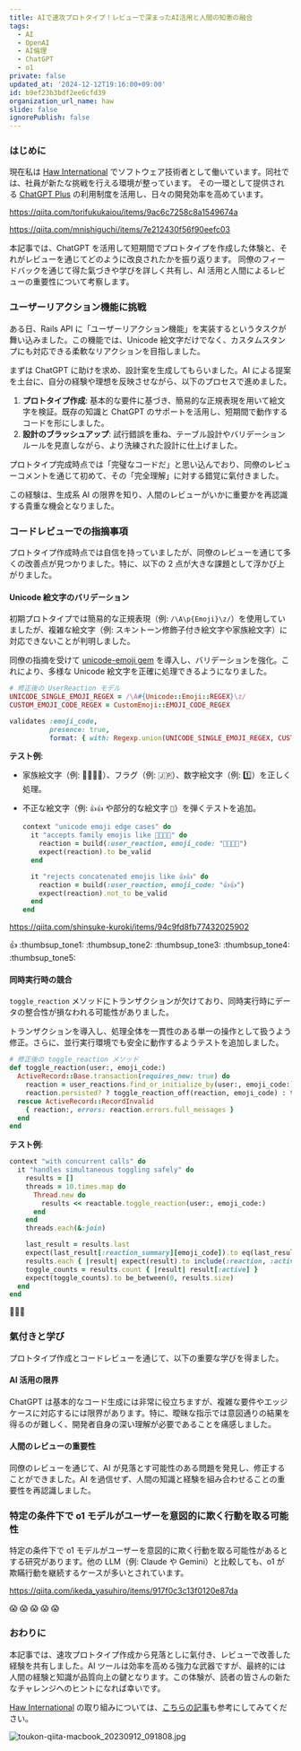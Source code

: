 ```yaml
---
title: AIで速攻プロトタイプ！レビューで深まったAI活用と人間の知恵の融合
tags:
  - AI
  - OpenAI
  - AI倫理
  - ChatGPT
  - o1
private: false
updated_at: '2024-12-12T19:16:00+09:00'
id: b9ef23b3bdf2ee6cfd39
organization_url_name: haw
slide: false
ignorePublish: false
---
```


### はじめに

現在私は [Haw International](https://www.haw.co.jp/) でソフトウェア技術者として働いています。同社では、社員が新たな挑戦を行える環境が整っています。
その一環として提供される [ChatGPT Plus](https://openai.com/chatgpt) の利用制度を活用し、日々の開発効率を高めています。

https://qiita.com/torifukukaiou/items/9ac6c7258c8a1549674a

https://qiita.com/mnishiguchi/items/7e212430f56f90eefc03

本記事では、ChatGPT を活用して短期間でプロトタイプを作成した体験と、それがレビューを通じてどのように改良されたかを振り返ります。
同僚のフィードバックを通じて得た氣づきや学びを詳しく共有し、AI 活用と人間によるレビューの重要性について考察します。

### ユーザーリアクション機能に挑戦

ある日、Rails API に「ユーザーリアクション機能」を実装するというタスクが舞い込みました。この機能では、Unicode 絵文字だけでなく、カスタムスタンプにも対応できる柔軟なリアクションを目指しました。

まずは ChatGPT に助けを求め、設計案を生成してもらいました。AI による提案を土台に、自分の経験や理想を反映させながら、以下のプロセスで進めました。

1. **プロトタイプ作成**: 基本的な要件に基づき、簡易的な正規表現を用いて絵文字を検証。既存の知識と ChatGPT のサポートを活用し、短期間で動作するコードを形にしました。
2. **設計のブラッシュアップ**: 試行錯誤を重ね、テーブル設計やバリデーションルールを見直しながら、より洗練された設計に仕上げました。

プロトタイプ完成時点では「完璧なコードだ」と思い込んでおり、同僚のレビューコメントを通じて初めて、その「完全理解」に対する錯覚に氣付きました。

この経験は、生成系 AI の限界を知り、人間のレビューがいかに重要かを再認識する貴重な機会となりました。

### コードレビューでの指摘事項

プロトタイプ作成時点では自信を持っていましたが、同僚のレビューを通じて多くの改善点が見つかりました。特に、以下の 2 点が大きな課題として浮かび上がりました。

#### Unicode 絵文字のバリデーション

初期プロトタイプでは簡易的な正規表現（例: `/\A\p{Emoji}\z/`）を使用していましたが、複雑な絵文字（例: スキントーン修飾子付き絵文字や家族絵文字）に対応できないことが判明しました。

同僚の指摘を受けて [unicode-emoji gem](https://github.com/janlelis/unicode-emoji) を導入し、バリデーションを強化。これにより、多様な Unicode 絵文字を正確に処理できるようになりました。

```ruby
# 修正後の UserReaction モデル
UNICODE_SINGLE_EMOJI_REGEX = /\A#{Unicode::Emoji::REGEX}\z/
CUSTOM_EMOJI_CODE_REGEX = CustomEmoji::EMOJI_CODE_REGEX

validates :emoji_code,
          presence: true,
          format: { with: Regexp.union(UNICODE_SINGLE_EMOJI_REGEX, CUSTOM_EMOJI_CODE_REGEX) }
```

**テスト例**:

- 家族絵文字（例: 👨‍👩‍👧‍👦）、フラグ（例: 🇯🇵）、数字絵文字（例: 1️⃣）を正しく処理。
- 不正な絵文字（例: `👍👍` や部分的な絵文字 `👩‍`）を弾くテストを追加。

  ```ruby
  context "unicode emoji edge cases" do
    it "accepts family emojis like 👨‍👩‍👧‍👦" do
      reaction = build(:user_reaction, emoji_code: "👨‍👩‍👧‍👦")
      expect(reaction).to be_valid
    end

    it "rejects concatenated emojis like 👍👍" do
      reaction = build(:user_reaction, emoji_code: "👍👍")
      expect(reaction).not_to be_valid
    end
  end
  ```

https://qiita.com/shinsuke-kuroki/items/94c9fd8fb77432025902

:thumbsup: :thumbsup_tone1: :thumbsup_tone2: :thumbsup_tone3: :thumbsup_tone4: :thumbsup_tone5:

#### 同時実行時の競合

`toggle_reaction` メソッドにトランザクションが欠けており、同時実行時にデータの整合性が損なわれる可能性がありました。

トランザクションを導入し、処理全体を一貫性のある単一の操作として扱うよう修正。さらに、並行実行環境でも安全に動作するようテストを追加しました。

```ruby
# 修正後の toggle_reaction メソッド
def toggle_reaction(user:, emoji_code:)
  ActiveRecord::Base.transaction(requires_new: true) do
    reaction = user_reactions.find_or_initialize_by(user:, emoji_code:)
    reaction.persisted? ? toggle_reaction_off(reaction, emoji_code) : toggle_reaction_on(reaction, emoji_code)
  rescue ActiveRecord::RecordInvalid
    { reaction:, errors: reaction.errors.full_messages }
  end
end
```

**テスト例**:

```ruby
context "with concurrent calls" do
  it "handles simultaneous toggling safely" do
    results = []
    threads = 10.times.map do
      Thread.new do
        results << reactable.toggle_reaction(user:, emoji_code:)
      end
    end
    threads.each(&:join)

    last_result = results.last
    expect(last_result[:reaction_summary][emoji_code]).to eq(last_result[:active] ? 1 : 0)
    results.each { |result| expect(result).to include(:reaction, :active, :reaction_summary) }
    toggle_counts = results.count { |result| result[:active] }
    expect(toggle_counts).to be_between(0, results.size)
  end
end
```

:tada::tada::tada:

### 氣付きと学び

プロトタイプ作成とコードレビューを通じて、以下の重要な学びを得ました。

#### AI 活用の限界

ChatGPT は基本的なコード生成には非常に役立ちますが、複雑な要件やエッジケースに対応するには限界があります。特に、曖昧な指示では意図通りの結果を得るのが難しく、開発者自身の深い理解が必要であることを痛感しました。

#### 人間のレビューの重要性

同僚のレビューを通じて、AI が見落とす可能性のある問題を発見し、修正することができました。AI を過信せず、人間の知識と経験を組み合わせることの重要性を再認識しました。

### 特定の条件下で o1 モデルがユーザーを意図的に欺く行動を取る可能性

特定の条件下で o1 モデルがユーザーを意図的に欺く行動を取る可能性があるとする研究があります。他の LLM（例: Claude や Gemini）と比較しても、o1 が欺瞞行動を継続するケースが多いとされています。

https://qiita.com/ikeda_yasuhiro/items/917f0c3c13f0120e87da

:scream: :scream: :scream: :scream: :scream:

### おわりに

本記事では、速攻プロトタイプ作成から見落としに氣付き、レビューで改善した経験を共有しました。AI ツールは効率を高める強力な武器ですが、最終的には人間の経験と知識が品質向上の鍵となります。この体験が、読者の皆さんの新たなチャレンジへのヒントになれば幸いです。

[Haw International](https://www.haw.co.jp/) の取り組みについては、[こちらの記事](https://qiita.com/torifukukaiou/items/9ac6c7258c8a1549674a)も参考にしてみてください。

![toukon-qiita-macbook_20230912_091808.jpg](https://qiita-image-store.s3.ap-northeast-1.amazonaws.com/0/82804/fd5c55ec-4fe0-8af6-59bc-bab1ef3d182b.jpeg)
